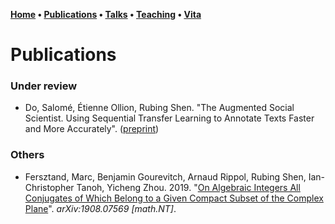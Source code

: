 **[Home](index.md) • [Publications](publications.md) • [Talks](talks.md) • [Teaching](teaching.md) • [Vita](cv.md)**

# Publications

### Under review

- Do, Salomé, Étienne Ollion, Rubing Shen. "The Augmented Social Scientist. Using Sequential Transfer Learning to Annotate Texts Faster and More Accurately". ([preprint](https://osf.io/preprints/socarxiv/3fkzc/))


### Others

- Fersztand, Marc, Benjamin Gourevitch, Arnaud Rippol, Rubing Shen, Ian-Christopher Tanoh, Yicheng Zhou. 2019. "[On Algebraic Integers All Conjugates of Which Belong to a Given Compact Subset of the Complex Plane](https://arxiv.org/abs/1908.07569)". *arXiv:1908.07569 \[math.NT\]*. 


